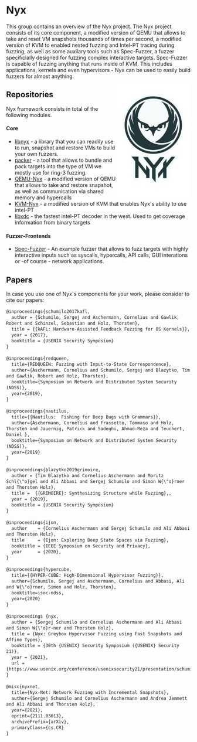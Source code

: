 # Nyx

This group contains an overview of the Nyx project. The Nyx project consists of its core component, a modified version of QEMU that allows to take and reset VM snapshots thousands of times per second, a modified version of KVM to enabled nested fuzzing and Intel-PT tracing during fuzzing, as well as some auxilary tools such as Spec-Fuzzer, a fuzzer specificially designed for fuzzing complex interactive targets. Spec-Fuzzer is capable of fuzzing anything that runs inside of KVM. This includes applications, kernels and even hypervisors - Nyx can be used to easily build fuzzers for almost anything.

<p>
<img align="right" width="200"  src="logo.png">
</p>

## Repositories

Nyx framework consists in total of the following modules. 

#### Core
- [libnyx](https://github.com/nyx-fuzz/libnyx) - a library that you can readily use to run, snapshot and restore VMs to build your own fuzzers.
- [packer](https://github.com/nyx-fuzz/packer) - a tool that allows to bundle and pack targets into the type of VM we mostly use for ring-3 fuzzing.
- [QEMU-Nyx](https://github.com/nyx-fuzz/QEMU-Nyx) - a modified version of QEMU that allows to take and restore snapshot, as well as communication via shared memory and hypercalls 
- [KVM-Nyx](https://github.com/nyx-fuzz/KVM-Nyx) - a modified version of KVM that enables Nyx's ability to use intel-PT
- [libxdc](https://github.com/nyx-fuzz/libxdc) - the fastest intel-PT decoder in the west. Used to get coverage information from binary targets

#### Fuzzer-Frontends

- [Spec-Fuzzer](https://github.com/nyx-fuzz/spec-fuzzer) - An example fuzzer that allows to fuzz targets with highly interactive inputs such as syscalls, hypercalls, API calls, GUI interations or -of course - network applications.

## Papers

In case you use one of Nyx`s components for your work, please consider to cite our papers:


```
@inproceedings{schumilo2017kafl,
  author = {Schumilo, Sergej and Aschermann, Cornelius and Gawlik, Robert and Schinzel, Sebastian and Holz, Thorsten},
  title = {{kAFL: Hardware-Assisted Feedback Fuzzing for OS Kernels}},
  year = {2017},
  booktitle = {USENIX Security Symposium}
}

@inproceedings{redqueen,
  title={REDQUEEN: Fuzzing with Input-to-State Correspondence},
  author={Aschermann, Cornelius and Schumilo, Sergej and Blazytko, Tim and Gawlik, Robert and Holz, Thorsten},
  booktitle={Symposium on Network and Distributed System Security (NDSS)},
  year={2019},
}

@inproceedings{nautilus,
  title={{Nautilus:  Fishing for Deep Bugs with Grammars}},
  author={Aschermann, Cornelius and Frassetto, Tommaso and Holz, Thorsten and Jauernig, Patrick and Sadeghi, Ahmad-Reza and Teuchert, Daniel },
  booktitle={Symposium on Network and Distributed System Security (NDSS)},
  year={2019}
}

@inproceedings{blazytko2019grimoire,
  author = {Tim Blazytko and Cornelius Aschermann and Moritz Schl{\"o}gel and Ali Abbasi and Sergej Schumilo and Simon W{\"o}rner and Thorsten Holz},
  title =  {{GRIMOIRE}: Synthesizing Structure while Fuzzing},,
  year = {2019},
  booktitle = {USENIX Security Symposium}
}

@inproceedings{ijon,
  author    = {Cornelius Aschermann and Sergej Schumilo and Ali Abbasi and Thorsten Holz},
  title     = {Ijon: Exploring Deep State Spaces via Fuzzing},
  booktitle = {IEEE Symposium on Security and Privacy},
  year      = {2020},
}

@inproceedings{hypercube,
  title={{HYPER-CUBE: High-Dimensional Hypervisor Fuzzing}},
  author={Schumilo, Sergej and Aschermann, Cornelius and Abbasi, Ali and W{\"o}rner, Simon and Holz, Thorsten},
  booktitle=isoc-ndss,
  year={2020}
}

@inproceedings {nyx,
  author = {Sergej Schumilo and Cornelius Aschermann and Ali Abbasi and Simon W{\"o}r-ner and Thorsten Holz},
  title = {Nyx: Greybox Hypervisor Fuzzing using Fast Snapshots and Affine Types},
  booktitle = {30th {USENIX} Security Symposium ({USENIX} Security 21)},
  year = {2021},
  url = {https://www.usenix.org/conference/usenixsecurity21/presentation/schumilo},
}

@misc{nyxnet,
  title={Nyx-Net: Network Fuzzing with Incremental Snapshots}, 
  author={Sergej Schumilo and Cornelius Aschermann and Andrea Jemmett and Ali Abbasi and Thorsten Holz},
  year={2021},
  eprint={2111.03013},
  archivePrefix={arXiv},
  primaryClass={cs.CR}
}
```

